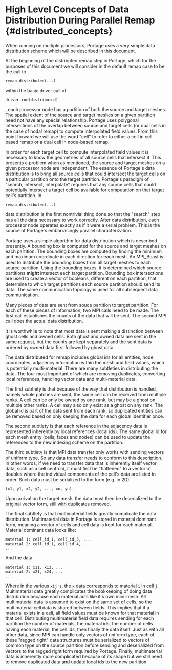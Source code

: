 # High Level Concepts of Data Distribution During Parallel Remap {#distributed_concepts}

When running on multiple processors, Portage uses a very simple data
distribution scheme which will be described in this document. 

At the beginning of the distributed remap step in Portage, which for the purposes
of this document we will consider in the default remap case to be the call to 
```
remap_distributed(...)
```
within the basic driver call of
```
driver.run(distributed)
```
, each processor node has a partition of both the source and target meshes. The 
spatial extent of the source and target meshes
on a given partition need not have any special relationship. Portage uses 
polygonal intersections of the overlap between source and target cells (or dual
cells in the case of nodal remap) to compute interpolated field values. From this
point forward we will use the word "cell" to refer to either a cell in cell-based
remap or a dual cell in node-based remap.

In order for each target cell to compute interpolated field values it is necessary
to know the geometries of all source cells that intersect it. This presents a 
problem when as mentioned, the source and target meshes on a given processor 
node are independent. The essence of Portage's data distribution is to bring all
source cells that could intersect the target cells on a particular partition onto
the target partition. Portage's paradigm of "search, intersect, interpolate" 
requires that any source cells that could potentially intersect a target cell
be available for computation on that target cell's partition. In 
```
remap_distributed(...)
```
data distribution is the first nontrivial thing done so that the "search" step
has all the data necessary to work correctly. After data distribution, each
processor node operates exactly as if it were a serial problem. This is the 
source of Portage's embarrasingly parallel characterization.


Portage uses a simple algorithm for data distribution which is described 
presently. A bounding box is computed for the source and target meshes on each
partition. The bounding boxes are computed by finding the minimum and maximum
coordinate in each direction for each mesh. An MPI_Bcast is used to distribute 
the bounding boxes from all target meshes to each source partition. Using the 
bounding boxes, it is determined which source partitions **might** intersect 
each target partition. Bounding box intersections are used to create a vector of booleans, 
different on each partition, that determine to which target partitions each source 
partition should send its data. The same communication topology is used for all
subsequent data communication.

Many pieces of data are sent from souce partition to target partition. For
each of these pieces of information, two MPI calls need to be made. The first
call establishes the counts of the data that will be sent. The
second MPI call does the actual data distribution. 

It is worthwhile to note that most data is sent making a distinction between 
ghost cells and owned cells. Both ghost and owned data are sent in the same
request, but the counts are kept separately and the sent data
is ordered by owned data first followed by ghost data.
 
The data distributed for remap includes global ids for all entities, node 
coordinates, adjacency information within the mesh and field values, which is
potentially multi-material. There are
many subtleties in distributing the data. The four most important of which are
removing duplicates, converting local references, handling vector data 
 and multi-material data. 

The first subtlety is that because of the way that distribution is handled, 
namely whole patches are sent, the same cell can be received from multiple ranks.
A cell can be only be owned by one rank, but may be a ghost on multiple other
ranks. A cell may also only exist as a ghost on any rank. The global id is part
of the data sent from each rank, so duplicated entities can be removed based on
only keeping the data for each global identifier once. 

The second subtlety is that each reference in the adjacency data is represented
inherently by local references (local ids). The same global id for each mesh
entity (cells, faces and nodes) can be used to update the references to the
new indexing scheme on the partition.


The third subtlety is that MPI data transfer only works with sending vectors of 
uniform type. So any data
transfer needs to conform to this description. In other words, if we need to 
transfer data that is inherently itself vector data, such as a cell centroid, 
it must first be "flattened" to a vector of doubles where the individual 
components of the cell's data are listed in order. Such data must be serialized
to the form (e.g. in 2D)
```
(x1, y1, x2, y2, ..., xn, yn).
```
Upon arrival on the target mesh, the data must then be deserialized to the
original vector form, still with duplicates removed.

The final subtlety is that multimaterial fields greatly complicate the data 
distribution. Multimaterial data in Portage is stored in material dominant 
form, meaning a vector of cells and cell data is kept for each material. Material
dominant data looks like:
```
material 1: cell_id_1, cell_id_3, ...
material 2: cell_id_1, cell_id_4, ...
...
```
And the data
```
material 1: x11, x13, ...
material 2: x21, x24, ...
...
```
Where in the various ```xij's```, the ```x``` data corresponds to material ```i```
in cell ```j```. Multimaterial data greatly complicates the bookkeeping of doing
data distribution because each material acts like it's own mini-mesh. All
multimaterial data is assumed to exist on the same set of cells, so the 
multimaterial cell data is shared between fields. This implies 
that if a material exists in a cell, all field values must be known for that 
material in that cell. Distributing multimaterial field data requires sending 
for each partition the number of materials, the material ids, the number of cells
having each material, the cell ids, then finally the data itself. Just as with 
all other data, since MPI can handle only vectors of uniform type, each of these
"ragged right" data structures must be serialized to vectors of common type on
the source partition before sending and deserialized from vectors to the ragged
right form required by Portage. Finally, multimaterial data is inherently more
complicated because of its shape but we still need to remove duplicated data
and update local ids to the new partition.

